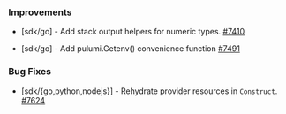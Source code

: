 ### Improvements


- [sdk/go] - Add stack output helpers for numeric types.
  [#7410](https://github.com/pulumi/pulumi/pull/7410)

- [sdk/go] - Add pulumi.Getenv() convenience function
  [#7491](https://github.com/pulumi/pulumi/pull/7491)

### Bug Fixes

- [sdk/{go,python,nodejs}] - Rehydrate provider resources in `Construct`.
  [#7624](https://github.com/pulumi/pulumi/pull/7624)
